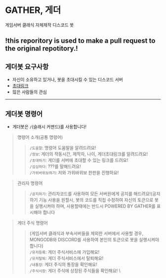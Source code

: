# GATHER, 게더
게임서버 클래식 자체제작 디스코드 봇

!this reporitory is used to make a pull request to the original repotitory.!
----
## 게더봇 요구사항
- 자신이 소유하고 있거나, 봇을 초대시킬 수 있는 디스코드 서버
- [초대링크](https://discord.com/oauth2/authorize?client_id=1316915541709029467&permissions=0&integration_type=0&scope=bot)
- 많은 사람들의 관심
----
## 게더봇 명령어
- 게더봇은 `/`(슬래시 커맨드)를 사용합니다!
>명령어 소개(공통 명령어)
>> `/도움말`: 명령어 도움말을 알려드려요! \
>> `/정보`: 게더의 작동시간, 제작자, 나이, 게더초대링크를 알려드려요! \
>> `/초대하기`: 게더를 서버에 초대할 수 있는 링크를 드려요! \
>> `/심심하다`: ???를 말해드려요! \
>> `/가위바위보하기`: 저와 가위바위보 한판을 진행하요!

>관리자 명령어
>> `/공지하기`: 관리자코드를 사용하여 모든 서버원에게 공지를 해드려요!(공지하기 기능 사용을 원할시, 봇의 코드를 직접 수정하여 자신의 토큰으로 봇을 실행시켜야 하며, 사용할때에는 반드시 POWERED BY GATHER를 표시해야 합니다

>게더 주식 명령어
>> (게임서버 클래식과 부속서버들을 제외한 서버에서 사용할 경우, MONGODB와 DISCORD를 사용하여 본인의 토큰으로 봇을 실행시켜야 합니다) \
>> `/유저등록`: 게더 주식서비스에 가입해요! \
>> `/유저탈퇴`: 게더 주식서비스에서 탈퇴해요! \
>> `/내통장`: 게더 주식의 통장을 확인해요! \
>> `/주식시장`: 게더 주식에 상장된 주식들을 확인해요! \
